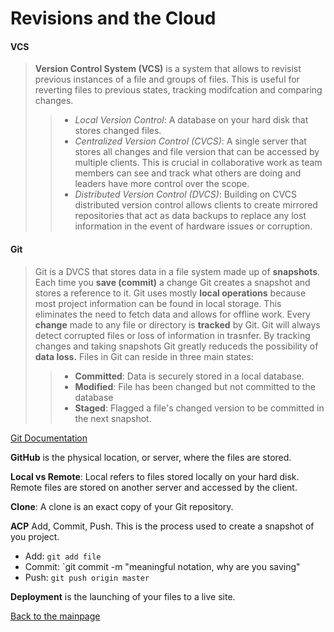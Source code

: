# Revisions and the Cloud

#### VCS

> **Version Control System (VCS)** is a system that allows to revisist previous instances of a file and groups of files.  This is useful for reverting files to previous states, tracking modifcation and comparing changes.
>> + *Local Version Control*: A database on your hard disk that stores changed files.
>> + *Centralized Version Control (CVCS)*: A single server that stores all changes and file version that can be accessed by multiple clients.  This is crucial in collaborative work as team members can see and track what others are doing and leaders have more control over the scope.
>> + *Distributed Version Control (DVCS)*: Building on CVCS distributed version control allows clients to create mirrored repositories that act as data backups to replace any lost information in the event of hardware issues or corruption.

#### Git

> Git is a DVCS that stores data in a file system made up of **snapshots**.  Each time you **save (commit)** a change Git creates a snapshot and stores a reference to it.  Git uses mostly **local operations** because most project information can be found in local storage.  This eliminates the need to fetch data and allows for offline work.  Every **change** made to any file or directory is **tracked** by Git.  Git will always detect corrupted files or loss of information in trasnfer.  By tracking changes and taking snapshots Git greatly reduceds the possibility of **data loss.**  Files in Git can reside in three main states:
>> + **Committed**: Data is securely stored in a local database.
>> + **Modified**: File has been changed but not committed to the database
>> + **Staged**: Flagged a file's changed version to be committed in the next snapshot.

[Git Documentation](https://git-scm.com/doc)

**GitHub** is the physical location, or server, where the files are stored.

**Local vs Remote**: Local refers to files stored locally on your hard disk.  Remote files are stored on another server and accessed by the client.

**Clone**: A clone is an exact copy of your Git repository.

**ACP** Add, Commit, Push.  This is the process used to create a snapshot of you project.
+ Add: `git add file`
+ Commit: `git commit -m "meaningful notation, why are you saving"
+ Push: `git push origin master` 

**Deployment** is the launching of your files to a live site.


[Back to the mainpage](README.md)



